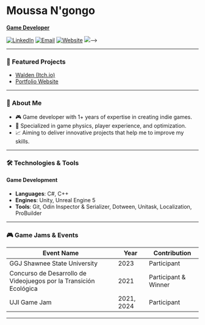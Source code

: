 # Moussa N'gongo

<ins>**Game Developer**</ins>

[![LinkedIn](https://img.shields.io/badge/LinkedIn-Álvaro%20R.%20Acosta-blue)](https://www.linkedin.com/in/%C3%A1lvaro-r-acosta/)
[![Email](https://img.shields.io/badge/Email-alvracosta@gmail.com-red)](mailto:alvracosta@gmail.com)
[![Website](https://img.shields.io/badge/Website-albaro.dev-green)](https://www.albaro.dev/)
![](https://komarev.com/ghpvc/?username=MoussaNgongo&color=green)-->



---
### 📂 Featured Projects

- [Walden (Itch.io)](https://moussa-ngongo.itch.io/walden)
- [Portfolio Website](https://moussa-ngongo.itch.io/)
<!--- [YouTube Channel](https://www.youtube.com/@hasan.tarhan)-->

---
### 👋 About Me

- 🎮 Game developer with 1+ years of expertise in creating indie games.
- 🌟 Specialized in game physics, player experience, and optimization.
- 📈 Aiming to deliver innovative projects that help me to improve my skills.

---

### 🛠️ Technologies & Tools

#### **Game Development**
- **Languages**: C#, C++
- **Engines**: Unity, Unreal Engine 5
- **Tools**: Git, Odin Inspector & Serializer, Dotween, Unitask, Localization, ProBuilder


---

### 🎮 Game Jams & Events

| Event Name                          | Year                | Contribution          |
|-------------------------------------|---------------------|-----------------------|
| GGJ Shawnee State University    | 2023                | Participant               |
| Concurso de Desarrollo de Videojuegos por la Transición Ecológica      | 2021          | Participant & Winner            |
| UJI Game Jam                     | 2021, 2024          | Participant           |

<!--- ### 😍 Leaf Hero
[![Watch on YouTube](https://img.youtube.com/vi/4KEC1Ycw-Q0/0.jpg)](https://www.youtube.com/watch?v=4KEC1Ycw-Q0)
--- -->

---
